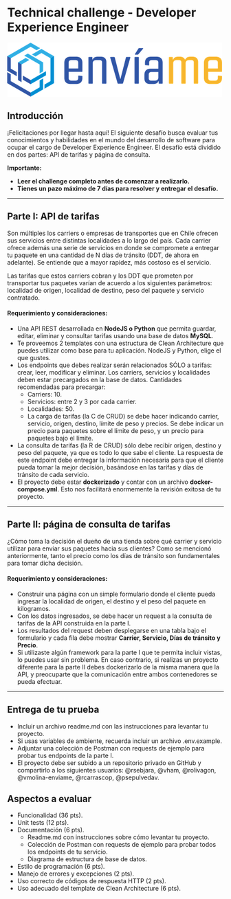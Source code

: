 # Technical challenge - Developer Experience Engineer

![logo](logo_oficial_enviame.png "Title")

## Introducción

¡Felicitaciones por llegar hasta aquí! El siguiente desafío busca evaluar tus conocimientos y habilidades en el mundo del desarrollo de software para ocupar el cargo de Developer Experience Engineer. El desafío está dividido en dos partes: API de tarifas y página de consulta.

**Importante:** 
- **Leer el challenge completo antes de comenzar a realizarlo.**
- **Tienes un pazo máximo de 7 días para resolver y entregar el desafío.**

---

## Parte I: API de tarifas

Son múltiples los carriers o empresas de transportes que en Chile ofrecen sus servicios entre distintas localidades a lo largo del país. Cada carrier ofrece además una serie de servicios en donde se compromete a entregar tu paquete en una cantidad de N días de tránsito (DDT, de ahora en adelante). Se entiende que a mayor rapidez, más costoso es el servicio.

Las tarifas que estos carriers cobran y los DDT que prometen por transportar tus paquetes varían de acuerdo a los siguientes parámetros: localidad de origen, localidad de destino, peso del paquete y servicio contratado.

#### Requerimiento y consideraciones:

- Una API REST desarrollada en **NodeJS o Python** que permita guardar, editar, eliminar y consultar tarifas usando una base de datos **MySQL**.
- Te proveemos 2 templates con una estructura de Clean Architecture que puedes utilizar como base para tu aplicación. NodeJS y Python, elige el que gustes.
- Los endpoints que debes realizar serán relacionados SÓLO a tarifas: crear, leer, modificar y eliminar. Los carriers, servicios y localidades deben estar precargados en la base de datos. Cantidades recomendadas para precargar:
  - Carriers: 10.
  - Servicios: entre 2 y 3 por cada carrier.
  - Localidades: 50.
  - La carga de tarifas (la C de CRUD) se debe hacer indicando carrier, servicio, origen, destino, límite de peso y precios. Se debe indicar un precio para paquetes sobre el límite de peso, y un precio para paquetes bajo el límite.
- La consulta de tarifas (la R de CRUD) sólo debe recibir origen, destino y peso del paquete, ya que es todo lo que sabe el cliente. La respuesta de este endpoint debe entregar la información necesaria para que el cliente pueda tomar la mejor decisión, basándose en las tarifas y días de tránsito de cada servicio.
- El proyecto debe estar **dockerizado** y contar con un archivo **docker-compose.yml**. Esto nos facilitará enormemente la revisión exitosa de tu proyecto.

---

## Parte II: página de consulta de tarifas

¿Cómo toma la decisión el dueño de una tienda sobre qué carrier y servicio utilizar para enviar sus paquetes hacia sus clientes? Como se mencionó anteriormente, tanto el precio como los días de tránsito son fundamentales para tomar dicha decisión.

#### Requerimiento y consideraciones:

- Construir una página con un simple formulario donde el cliente pueda ingresar la localidad de origen, el destino y el peso del paquete en kilogramos.
- Con los datos ingresados, se debe hacer un request a la consulta de tarifas de la API construida en la parte I.
- Los resultados del request deben desplegarse en una tabla bajo el formulario y cada fila debe mostrar **Carrier, Servicio, Días de tránsito y Precio**.
- Si utilizaste algún framework para la parte I que te permita incluir vistas, lo puedes usar sin problema. En caso contrario, si realizas un proyecto diferente para la parte II debes dockerizarlo de la misma manera que la API, y preocuparte que la comunicación entre ambos contenedores se pueda efectuar.

---

## Entrega de tu prueba

- Incluir un archivo readme.md con las instrucciones para levantar tu proyecto.
- Si usas variables de ambiente, recuerda incluir un archivo .env.example.
- Adjuntar una colección de Postman con requests de ejemplo para probar tus endpoints de la parte I.
- El proyecto debe ser subido a un repositorio privado en GitHub y compartirlo a los siguientes usuarios: @rsebjara, @vham, @rolivagon, @vmolina-enviame, @rcarrascop, @psepulvedav.

## Aspectos a evaluar

- Funcionalidad (36 pts).
- Unit tests (12 pts).
- Documentación (6 pts).
  - Readme.md con instrucciones sobre cómo levantar tu proyecto.
  - Colección de Postman con requests de ejemplo para probar todos los endpoints de tu servicio.
  - Diagrama de estructura de base de datos.
- Estilo de programación (6 pts).
- Manejo de errores y excepciones (2 pts).
- Uso correcto de códigos de respuesta HTTP (2 pts).
- Uso adecuado del template de Clean Architecture (6 pts).

